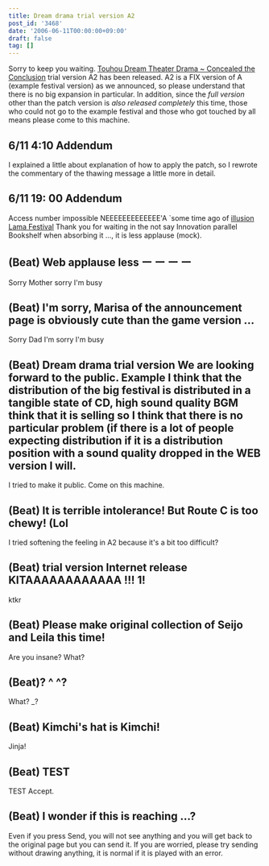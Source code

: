```yaml
---
title: Dream drama trial version A2
post_id: '3468'
date: '2006-06-11T00:00:00+09:00'
draft: false
tag: []
---
```


Sorry to keep you waiting. [Touhou Dream Theater Drama ~ Concealed the Conclusion](/!/thC/) trial version A2 has been released. A2 is a FIX version of A (example festival version) as we announced, so please understand that there is no big expansion in particular. In addition, since the _full version_ other than the patch version is _also released completely_ this time, those who could not go to the example festival and those who got touched by all means please come to this machine.

## 6/11 4:10 Addendum

I explained a little about explanation of how to apply the patch, so I rewrote the commentary of the thawing message a little more in detail.

## 6/11 19: 00 Addendum

Access number impossible NEEEEEEEEEEEEE'A `some time ago of [illusion Lama Festival]("http://lama.danmaq.com/lama/) Thank you for waiting in the not say Innovation parallel Bookshelf when absorbing it ..., it is less applause (mock).

## (Beat) Web applause less ー ー ー ー

Sorry Mother sorry I'm busy

## (Beat) I'm sorry, Marisa of the announcement page is obviously cute than the game version ...

Sorry Dad I'm sorry I'm busy

## (Beat) Dream drama trial version We are looking forward to the public. Example I think that the distribution of the big festival is distributed in a tangible state of CD, high sound quality BGM think that it is selling so I think that there is no particular problem (if there is a lot of people expecting distribution if it is a distribution position with a sound quality dropped in the WEB version I will.

I tried to make it public. Come on this machine.

## (Beat) It is terrible intolerance! But Route C is too chewy! (Lol

I tried softening the feeling in A2 because it's a bit too difficult?

## (Beat) trial version Internet release KITAAAAAAAAAAAA !!! 1!

ktkr

## (Beat) Please make original collection of Seijo and Leila this time!

Are you insane? What?

## (Beat)? ^ ^?

What? _?

## (Beat) Kimchi's hat is Kimchi!

Jinja!

## (Beat) TEST

TEST Accept.

## (Beat) I wonder if this is reaching ...?

Even if you press Send, you will not see anything and you will get back to the original page but you can send it. If you are worried, please try sending without drawing anything, it is normal if it is played with an error.